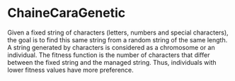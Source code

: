 # ChaineCaraGenetic

Given a fixed string of characters (letters, numbers and special characters), the goal is to ́find this same string from a random string of the same length. 
A string generated by characters is considered as a chromosome or an individual.
The fitness function is the number of characters that differ between the fixed string and the managed string.
Thus, individuals with lower fitness values have more preference.

